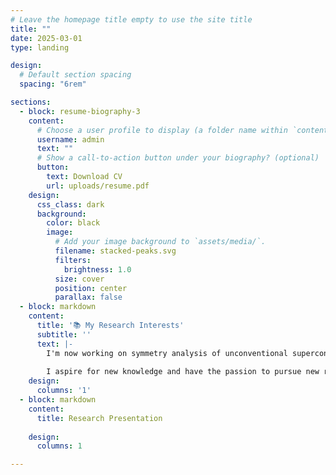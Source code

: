 ```yaml
---
# Leave the homepage title empty to use the site title
title: ""
date: 2025-03-01
type: landing

design:
  # Default section spacing
  spacing: "6rem"

sections:
  - block: resume-biography-3
    content:
      # Choose a user profile to display (a folder name within `content/authors/`)
      username: admin
      text: ""
      # Show a call-to-action button under your biography? (optional)
      button:
        text: Download CV
        url: uploads/resume.pdf
    design:
      css_class: dark
      background:
        color: black
        image:
          # Add your image background to `assets/media/`.
          filename: stacked-peaks.svg
          filters:
            brightness: 1.0
          size: cover
          position: center
          parallax: false
  - block: markdown
    content:
      title: '📚 My Research Interests'
      subtitle: ''
      text: |-
        I'm now working on symmetry analysis of unconventional superconductor aiming to conceive the G-L free energy with the coupling of triplet superconductors and dipole interaction.  In this project, I use group theory to analyse the symmetry of system and study the microscopic mechanism using Green's function method. Besides, I write python code to help me calculate the C-G coefficients for decomposition of reducible representation of the symmetry group.
        
        I aspire for new knowledge and have the passion to pursue new researches. I have the ability to think and learn independently and enjoy discussing academic problems with fellows.
    design:
      columns: '1'
  - block: markdown
    content:
      title: Research Presentation
        
    design:
      columns: 1

---
```

